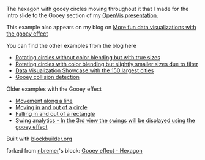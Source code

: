 The hexagon with gooey circles moving throughout it that I made for the intro slide to the Gooey section of my [OpenVis presentation](http://www.visualcinnamon.com/2016/05/slides-openvis.html).

This example also appears on my blog on [More fun data visualizations with the gooey effect](http://www.visualcinnamon.com/2016/06/fun-data-visualizations-svg-gooey-effect.html)

You can find the other examples from the blog here

- [Rotating circles without color blending but with true sizes](http://bl.ocks.org/nbremer/e563beea62ef820883410ca0f5be6fa3)
- [Rotating circles with color blending but slightly smaller sizes due to filter](http://bl.ocks.org/nbremer/0e98c72b043590769facc5e829ebf43f)
- [Data Visualization Showcase with the 150 largest cities](http://bl.ocks.org/nbremer/8df57868090f11e59175804e2062b2aa)
- [Gooey collision detection](http://bl.ocks.org/nbremer/e627a8fced026a9286932c6c0a02d71b)

Older examples with the Gooey effect

- [Movement along a line](http://bl.ocks.org/nbremer/f6952f1ef900d84be918)
- [Moving in and out of a circle](http://bl.ocks.org/nbremer/69808ec7ec07542ed7df)
- [Falling in and out of a rectangle](http://bl.ocks.org/nbremer/a3684c52fb527c8fa415)
- [Swing analytics - In the 3rd view the swings will be displayed using the gooey effect](http://nbremer.github.io/golfonline)

Built with [blockbuilder.org](http://blockbuilder.org)

forked from <a href='http://bl.ocks.org/nbremer/'>nbremer</a>'s block: <a href='http://bl.ocks.org/nbremer/3da658e9a21cd3c71d0819f9698f3bfa'>Gooey effect - Hexagon</a>